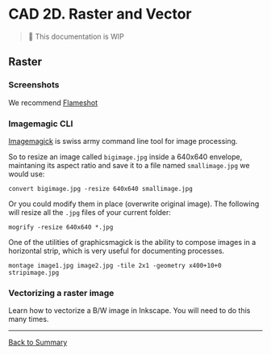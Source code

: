 # CAD 2D. Raster and Vector

> :construction: This documentation is WIP

## Raster

### Screenshots

We recommend [Flameshot](https://flameshot.org)

### Imagemagic CLI

[Imagemagick](https://www.imagemagick.org/script/index.php) is swiss army command line tool for image processing. 

So to resize an image called `bigimage.jpg` inside a 640x640 envelope, maintaning its aspect ratio and save it to a file named `smallimage.jpg` we would use:

`convert bigimage.jpg -resize 640x640 smallimage.jpg`

Or you could modify them in place (overwrite original image). The following will resize all the `.jpg` files of your current folder:

`mogrify -resize 640x640 *.jpg`

One of the utilities of graphicsmagick is the ability to compose images in a horizontal strip, which is very useful for documenting processes.

`montage image1.jpg image2.jpg -tile 2x1 -geometry x400+10+0 stripimage.jpg`

### Vectorizing a raster image

Learn how to vectorize a B/W image in Inkscape. You will need to do this many times.

---
[Back to Summary](../summary.md)
